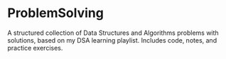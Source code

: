 # ProblemSolving
A structured collection of Data Structures and Algorithms problems with solutions, based on my DSA learning playlist. Includes code, notes, and practice exercises.
